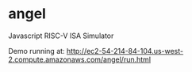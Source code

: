 angel
=====

Javascript RISC-V ISA Simulator

Demo running at: http://ec2-54-214-84-104.us-west-2.compute.amazonaws.com/angel/run.html
